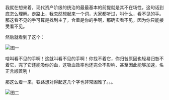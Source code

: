 我就在想来着，现代资产阶级的统治的最最基本的前提就是其不在场性，这句话到底怎么理解。走路上，我忽然想起来一个词，大家都听过，叫什么，看不见的手。那这看不见的手可算是找到主了，合着是你的手啊，那确实看不见，因为你只能接受看不见。

然后就看到了这个：

![图一]()

啥叫看不见的手啊！这就叫看不见的手啊！你找不着它，你归咎原因也轻易归咎不着它，完了它还能吸你的血，这吸血效率也还完全不影响、甚至因此能够加速，名正言顺着咧！

那这么着一来，铁路想对得起这几个字也非常困难了。。。

![图二]()
